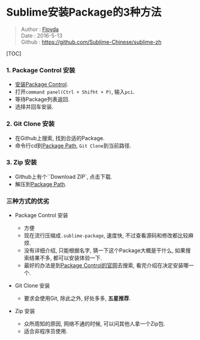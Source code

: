 # Sublime安装Package的3种方法
> Author : [Floyda](http://floyda.xyz/)  
> Date   : 2016-5-13  
> Github : https://github.com/Sublime-Chinese/sublime-zh  

[TOC]

### 1. Package Control 安装  

- [安装Package Control](./package_control.md).  
- 打开`command panel(Ctrl + Shifht + P)`, 输入`pci`.  
- 等待Package列表返回.  
- 选择并回车安装.  

### 2. Git Clone 安装  

- 在Github上搜索, 找到合适的Package.  
- 命令行cd到[Package Path](./packages_path.md), `Git Clone`到当前路径.  

### 3. Zip 安装  

- Github上有个``Download ZIP`, 点击下载.  
- 解压到[Package Path](./packages_path.md).  

### 三种方式的优劣

- Package Control 安装  
    - 方便
    - 现在流行压缩成`.sublime-package`, 速度快, 不过查看源码和修改都比较麻烦.  
    - 没有详细介绍, 只能根据名字, 猜一下这个Package大概是干什么, 如果搜索结果不多, 都可以安装体验一下.  
    - 最好的办法是到[Package Control的官网](https://packagecontrol.io/)去搜索, 看完介绍在决定安装哪一个.  

- Git Clone 安装  
    - 要求会使用Git, 除此之外, 好处多多, **五星推荐**.  

- Zip 安装  
    - 众所周知的原因, 网络不通的时候, 可以问其他人拿一个Zip包.  
    - 适合非程序员使用.  